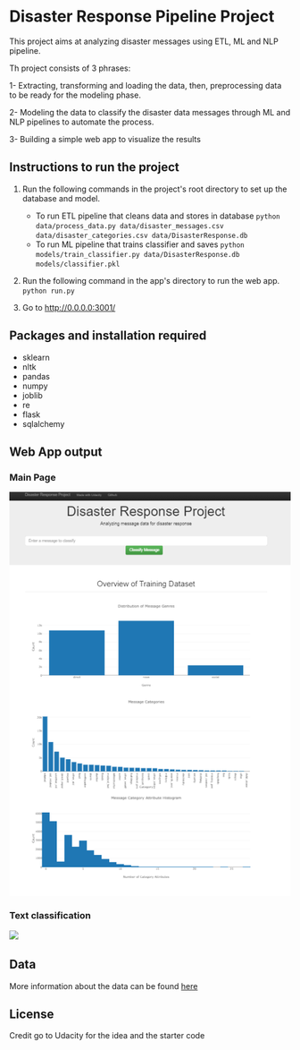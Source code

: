 # Disaster Response Pipeline Project

This project aims at analyzing disaster messages using ETL, ML and NLP pipeline.

Th project consists of 3 phrases:

1- Extracting, transforming and loading the data, then, preprocessing data to be ready for the modeling phase.

2- Modeling the data to classify the disaster data messages through ML and NLP pipelines to automate the process.

3- Building a simple web app to visualize the results 

## Instructions to run the project

1. Run the following commands in the project's root directory to set up the database and model.

    - To run ETL pipeline that cleans data and stores in database
        `python data/process_data.py data/disaster_messages.csv data/disaster_categories.csv data/DisasterResponse.db`
    - To run ML pipeline that trains classifier and saves
        `python models/train_classifier.py data/DisasterResponse.db models/classifier.pkl`

2. Run the following command in the app's directory to run the web app.
    `python run.py`
    
3. Go to http://0.0.0.0:3001/


## Packages and installation required

- sklearn
- nltk
- pandas
- numpy
- joblib
- re
- flask
- sqlalchemy


## Web App output

### Main Page

<img src = 'images/out1.png' >

### Text classification

<img src = 'images/out2' >

## Data

More information about the data can be found <a href = 'https://appen.com/datasets/combined-disaster-response-data/' > here </a>

## License

Credit go to Udacity for the idea and the starter code